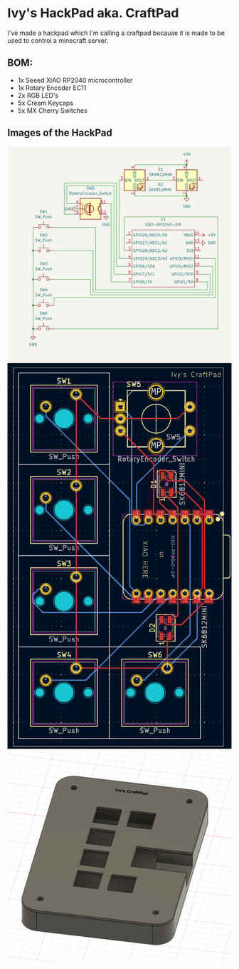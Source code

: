 # Ivy's HackPad aka. CraftPad
I've made a hackpad which I'm calling a craftpad because it is made to be used to control a minecraft server.

## BOM:
- 1x Seeed XIAO RP2040 microcontroller
- 1x Rotary Encoder EC11
- 2x RGB LED's
- 5x Cream Keycaps
- 5x MX Cherry Switches

## Images of the HackPad
![Schematic](assets/schematic.png)  
![PCB](assets/pcb.png)  
![Case](assets/case.png)



